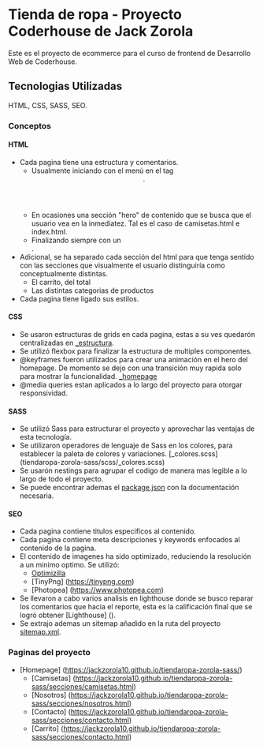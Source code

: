 # Tienda de ropa - Proyecto Coderhouse de Jack Zorola

Este es el proyecto de ecommerce para el curso de frontend de Desarrollo Web de Coderhouse. 

## Tecnologias Utilizadas
HTML, CSS, SASS, SEO.

### Conceptos 
#### HTML
- Cada pagina tiene una estructura y comentarios. 
    - Usualmente iniciando con el menú en el tag <header>. 
    - En ocasiones una sección "hero" de contenido que se busca que el usuario vea en la inmediatez. Tal es el caso de camisetas.html e index.html.
    - Finalizando siempre con un <footer>.
- Adicional, se ha separado cada sección del html para que tenga sentido con las secciones que visualmente el usuario distinguiría como conceptualmente distintas. 
    - El carrito, del total
    - Las distintas categorias de productos
- Cada pagina tiene ligado sus estilos. 

#### CSS
- Se usaron estructuras de grids en cada pagina, estas a su ves quedarón centralizadas en [_estructura](tiendaropa-zorola-sass/scss/_estructura.scss).
- Se utilizó flexbox para finalizar la estructura de multiples componentes. 
- @keyframes fueron utilizados para crear una animación en el hero del homepage. De momento se dejo con una transición muy rapida solo para mostrar la funcionalidad. [_homepage](tiendaropa-zorola-sass/scss/_heroHomepage.scss)
- @media queries estan aplicados a lo largo del proyecto para otorgar responsividad. 


#### SASS
- Se utilizó Sass para estructurar el proyecto y aprovechar las ventajas de esta tecnología. 
- Se utilizaron operadores de lenguaje de Sass en los colores, para establecer la paleta de colores y variaciones. [_colores.scss] (tiendaropa-zorola-sass/scss/_colores.scss)
- Se usarón nestings para agrupar el codigo de manera mas legible a lo largo de todo el proyecto. 
- Se puede encontrar ademas el [package.json](tiendaropa-zorola-sass/package.json) con la documentación necesaria.


#### SEO
- Cada pagina contiene titulos especificos al contenido.
- Cada pagina contiene meta descripciones y keywords enfocados al contenido de la pagina.
- El contenido de imagenes ha sido optimizado, reduciendo la resolución a un minimo optimo. Se utilizó: 
    - [Optimizilla](https://imagecompressor.com) 
    - [TinyPng] (https://tinypng.com)
    - [Photopea] (https://www.photopea.com)
- Se llevaron a cabo varios analisis en lighthouse donde se busco reparar los comentarios que hacia el reporte, esta es la calificación final que se logró obtener [Lighthouse] ().
- Se extrajo ademas un sitemap añadido en la ruta del proyecto [sitemap.xml](tiendaropa-zorola-sass/sitemap.xml).


### Paginas del proyecto
- [Homepage] (https://jackzorola10.github.io/tiendaropa-zorola-sass/)
    - [Camisetas] (https://jackzorola10.github.io/tiendaropa-zorola-sass/secciones/camisetas.html)
    - [Nosotros] (https://jackzorola10.github.io/tiendaropa-zorola-sass/secciones/nosotros.html)
    - [Contacto] (https://jackzorola10.github.io/tiendaropa-zorola-sass/secciones/contacto.html)
    - [Carrito] (https://jackzorola10.github.io/tiendaropa-zorola-sass/secciones/contacto.html)


